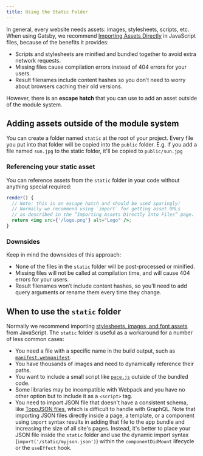 ```yaml
---
title: Using the Static Folder
---
```


In general, every website needs assets: images, stylesheets, scripts, etc. When using Gatsby, we recommend [Importing Assets Directly](/docs/importing-assets-into-files/) in JavaScript files, because of the benefits it provides:

- Scripts and stylesheets are minified and bundled together to avoid extra network requests.
- Missing files cause compilation errors instead of 404 errors for your users.
- Result filenames include content hashes so you don’t need to worry about browsers caching their old versions.

However, there is an **escape hatch** that you can use to add an asset outside of the module system.

## Adding assets outside of the module system

You can create a folder named `static` at the root of your project. Every file you put into that folder will be copied into the `public` folder. E.g. if you add a file named `sun.jpg` to the static folder, it'll be copied to `public/sun.jpg`

### Referencing your static asset

You can reference assets from the `static` folder in your code without anything special required:

```jsx
render() {
  // Note: this is an escape hatch and should be used sparingly!
  // Normally we recommend using `import` for getting asset URLs
  // as described in the “Importing Assets Directly Into Files” page.
  return <img src={'/logo.png'} alt="Logo" />;
}
```

<EggheadEmbed
  lessonLink="https://egghead.io/lessons/gatsby-use-a-local-image-from-the-static-folder-in-a-gatsby-component"
  lessonTitle="Use a local image from the static folder in a Gatsby component"
/>

### Downsides

Keep in mind the downsides of this approach:

- None of the files in the `static` folder will be post-processed or minified.
- Missing files will not be called at compilation time, and will cause 404 errors for your users.
- Result filenames won’t include content hashes, so you’ll need to add query arguments or rename them every time they change.

## When to use the `static` folder

Normally we recommend importing [stylesheets, images, and font assets](/docs/importing-assets-into-files/) from JavaScript. The `static` folder is useful as a workaround for a number of less common cases:

- You need a file with a specific name in the build output, such as [`manifest.webmanifest`](https://developer.mozilla.org/en-US/docs/Web/Manifest).
- You have thousands of images and need to dynamically reference their paths.
- You want to include a small script like [`pace.js`](http://github.hubspot.com/pace/docs/welcome/) outside of the bundled code.
- Some libraries may be incompatible with Webpack and you have no other option but to include it as a `<script>` tag.
- You need to import JSON file that doesn't have a consistent schema, like [TopoJSON files](https://en.wikipedia.org/wiki/GeoJSON#TopoJSON), which is difficult to handle with GraphQL. Note that importing JSON files directly inside a page, a template, or a component using `import` syntax results in adding that file to the app bundle and increasing the size of all site's pages. Instead, it's better to place your JSON file inside the `static` folder and use the dynamic import syntax (`import('/static/myjson.json')`) within the `componentDidMount` lifecycle or the `useEffect` hook.
